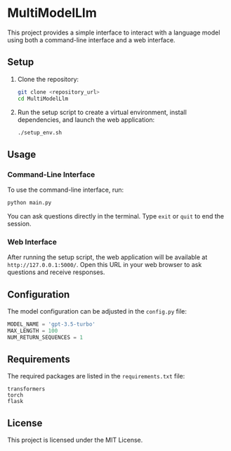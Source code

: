# MultiModelLlm

This project provides a simple interface to interact with a language model using both a command-line interface and a web interface.

## Setup

1. Clone the repository:
    ```bash
    git clone <repository_url>
    cd MultiModelLlm
    ```

2. Run the setup script to create a virtual environment, install dependencies, and launch the web application:
    ```bash
    ./setup_env.sh
    ```

## Usage

### Command-Line Interface

To use the command-line interface, run:
```bash
python main.py
```
You can ask questions directly in the terminal. Type `exit` or `quit` to end the session.

### Web Interface

After running the setup script, the web application will be available at `http://127.0.0.1:5000/`. Open this URL in your web browser to ask questions and receive responses.

## Configuration

The model configuration can be adjusted in the `config.py` file:
```python
MODEL_NAME = 'gpt-3.5-turbo'
MAX_LENGTH = 100
NUM_RETURN_SEQUENCES = 1
```

## Requirements

The required packages are listed in the `requirements.txt` file:
```pip-requirements
transformers
torch
flask
```

## License

This project is licensed under the MIT License.
